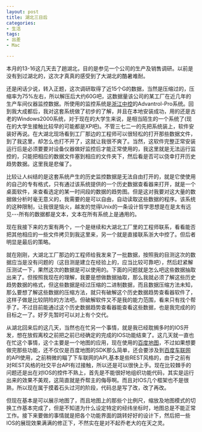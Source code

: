 ```yaml
---
layout: post
title: 湖北三日后
categories:
- 生活
tags:
- 出差
- Mac

---
```

本月的13-16这几天去了趟湖北，目的是参见一个公司的生产及销售调研。以前是没有到过湖北的，这次才真真的感受到了大湖北的酷暑难耐。

还是闲话少说，转入正题，这次调研取得了近15个G的数据，当然是压缩过的，压缩率为75%左右，所以解压后大约60G吧，这数据量该公司的某工厂在近几年的生产车间仪器监控数据。所使用的监控系统是[浙江中控](http://www.supcon.com)的Advantrol-Pro系统。回到我大成都后，我对这套系统做了初步的了解，并且在本地安装成功，用的还是古老的Windows2000系统，对于现在的大学生来说，是相当陌生的一个系统了(现在的大学生接触比较早的可能都是XP吧)。不管三七二一的先把系统装上，软件安装好再说。在大湖北现场看到工厂那边的工程师可以很轻松的打开那些数据文件，到了我这里，却怎么也打不开了，这就让我很不爽了。当然，这软件完整正常安装运行后是必须要要对设备仪器做好监控后才能正常使用的，我这里就是无法运行监控的，只能把相应的数据文件塞到相应的文件夹下，然后看是否可以侥幸打开历史趋势数据。这里我是悲催了。


比较让人纠结的是这套系统产生的历史监控数据是无法自由打开的，就是它使使用的自己的专有格式，只有通过该系统提供的一个历史数据查看器来打开，就是一个桌面软件，来查看选定的某一时间段的数据的趋势图。但是这对我要对这大量的数据做分析时毫无意义的，我需要的是可以自由，自动读取这些数据的程序。该系统的这种限制，让我很是恼火，越发的觉得Unix的一条设计哲学思想是在是太有远见---所有的数据都是文本，文本在所有系统上是通用的。

现在我接下来的方案有两个，一个是继续和大湖北工厂里的工程师联系，看看能否把其他相应的一些文件拷贝到我这里来，另一个就是直接联系浙大中控了。但后者明显是最后的策略。

就在刚刚，大湖北工厂那边的工程师给我发来了一批数据，按照我的目测这次的数据应当是没有问题的（这目测是建立在经验上的，应当比较可靠吧），然后赶紧解压测试一下，果然这次的数据是可以使用的。下面的问题就是怎么吧这些数据抽取出来了。但按照我现在的理解，我要是想做数据抽取，那么我就必须了解这些历史趋势数据的格式，但这些数据是经过压缩的二进制数据，而且数据压缩方法未知，那么要想了解这些数据的压缩方法，就只有破解这个历史数据趋势查看器软件了，这样子做是比较阴险的方法吧。但破解软件又不是我的能力范围，看来只有找个帮手了。不过目前能通过这个历史数据趋势查看器能查看这些数据，也是我完成的的目标之一了。好歹先暂时可以对上有个交代。

从湖北回来后的这几天，当然也在忙另一个事情，就是我已经耽搁多时的IOS开发，想在放假离校之前把之前已经确定的完成的IOS功能结束了。这几天就一直也在忙这个事情，这个主要是一个地图的应用，现在使用的[百度地图](http://developer.baidu.com/map/sdk-ios.htm)，不过如果想要做完那些功能，还不仅仅是百度地图的SDK那么简单，还会要涉及到[百度车联网](http://developer.baidu.com/map/car.htm)的API使用，之前稍微的瞄了下车联网的API,基本是些REST风格的，由于之前有对REST风格的社交平台API有过接触，所以还是可以很快上手。现在比较棘手的问题还是出在对IOS的控件不熟上，首先是不能很好地组织功能代码，其实是运行出来的效果不美观，这简直就是乔帮主的侮辱啊。而且对IOS几个框架也不是很熟，所以现在属于摸着石头过河的阶段，代码总是写了改，改了再改。

但现在基本是可以展示地图了，而且地图上的那些个比例尺，缩放及地图模式的切换工作基本完成了，但是不知道为什么设定特定的经纬坐标时，地图总是不能正常工作。接下来要做的事情就是把各个功能界面的跳转好好的设计下，然后把一些IOS的展现效果满满的修正下，不然实在是对不起乔老大的在天之灵。
